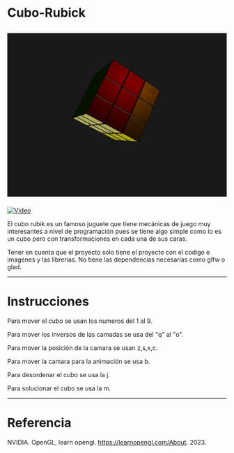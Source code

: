 # Cubo-Rubick
![Cubo_img](cubo.jpeg)
---
[![Video](https://drive.google.com/file/d/1XAdZAK_bJ7s7pZvT-5C_51ORpmCoQRx5/view?usp=sharing_ID/0.jpg)](https://drive.google.com/file/d/1XAdZAK_bJ7s7pZvT-5C_51ORpmCoQRx5/view?usp=sharing)

El cubo rubik es un famoso juguete que tiene mecánicas de juego muy interesantes a nivel de programación pues se tiene algo simple como lo es un cubo pero con transformaciones en cada una de sus caras. 

Tener en cuenta que el proyecto solo tiene el proyecto con el codigo e imagenes y las librerias. No tiene las dependencias necesarias como glfw o glad. 

---

# Instrucciones

Para mover el cubo se usan los numeros del 1 al 9.

Para mover los inversos de las camadas se usa del "q" al "o".

Para mover la posición de la camara se usan z,s,x,c.

Para mover la camara para la animación se usa b.

Para desordenar el cubo se usa la j.

Para solucionar el cubo se usa la m.

---

# Referencia

NVIDIA. OpenGL, learn opengl. https://learnopengl.com/About. 2023.
